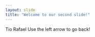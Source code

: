 ```yaml
---
layout: slide
title: "Welcome to our second slide!"
---
```

Tio Rafael
Use the left arrow to go back!
